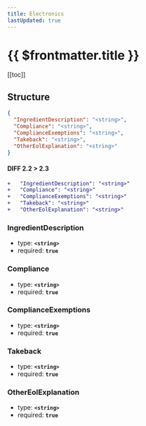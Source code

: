 ```yaml
---
title: Electronics
lastUpdated: true
---
```


# {{ $frontmatter.title }}

[[toc]]

## Structure

```json
{
  "IngredientDescription": "<string>",
  "Compliance": "<string>",
  "ComplianceExemptions": "<string>",
  "Takeback": "<string>",
  "OtherEolExplanation": "<string>"
}
```

#### DIFF 2.2 > 2.3

```diff
+   "IngredientDescription": "<string>"
+   "Compliance": "<string>"
+   "ComplianceExemptions": "<string>"
+   "Takeback": "<string>"
+   "OtherEolExplanation": "<string>"
```

### IngredientDescription

- type: **`<string>`**
- required: **`true`**

### Compliance

- type: **`<string>`**
- required: **`true`**

### ComplianceExemptions

- type: **`<string>`**
- required: **`true`**

### Takeback

- type: **`<string>`**
- required: **`true`**

### OtherEolExplanation

- type: **`<string>`**
- required: **`true`**
